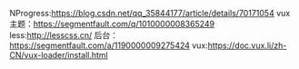 NProgress:https://blog.csdn.net/qq_35844177/article/details/70171054
vux主题：https://segmentfault.com/q/1010000008365249
less:http://lesscss.cn/
后台：https://segmentfault.com/a/1190000009275424
vux:https://doc.vux.li/zh-CN/vux-loader/install.html
